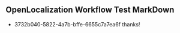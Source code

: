 ## OpenLocalization Workflow Test MarkDown
* 3732b040-5822-4a7b-bffe-6655c7a7ea6f thanks!

<!--HONumber=Aug16_HO1-->


